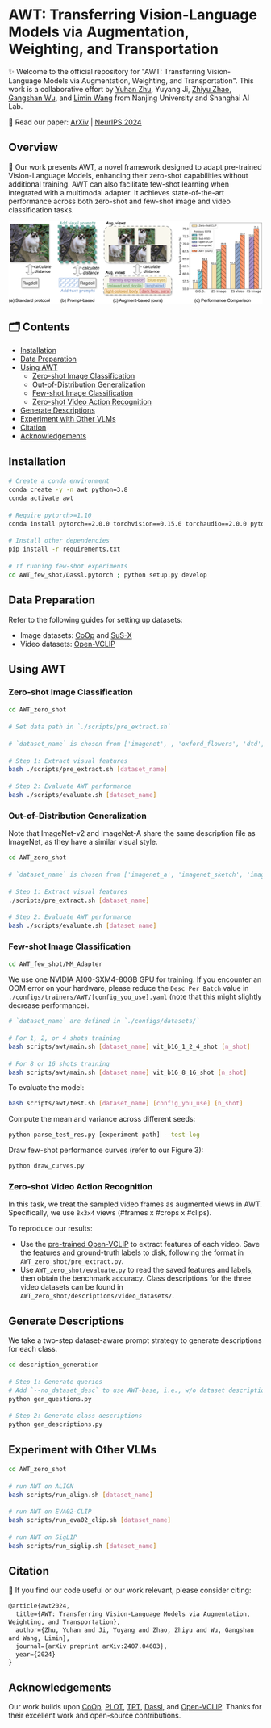 # AWT: Transferring Vision-Language Models via Augmentation, Weighting, and Transportation

✨ Welcome to the official repository for "AWT: Transferring Vision-Language Models via Augmentation, Weighting, and Transportation". This work is a collaborative effort by [Yuhan Zhu](https://scholar.google.com/citations?user=ydgR3LgAAAAJ&hl=en), Yuyang Ji, [Zhiyu Zhao](https://scholar.google.com/citations?user=2Ef8Y0IAAAAJ&hl=en), [Gangshan Wu](https://mcg.nju.edu.cn/member/gswu/en/index.html), and [Limin Wang](https://wanglimin.github.io/) from Nanjing University and Shanghai AI Lab.

🔗 Read our paper: [ArXiv](https://arxiv.org/abs/2407.04603) | [NeurIPS 2024](https://neurips.cc/virtual/2024/poster/94677)

## Overview

🚀 Our work presents AWT, a novel framework designed to adapt pre-trained Vision-Language Models, enhancing their zero-shot capabilities without additional training. AWT can also facilitate few-shot learning when integrated with a multimodal adapter. It achieves state-of-the-art performance across both zero-shot and few-shot image and video classification tasks.

![AWT Overview](images/AWT_teaser.png)

## 🗂 Contents

- [Installation](#installation)
- [Data Preparation](#data-preparation)
- [Using AWT](#using-awt)
  - [Zero-shot Image Classification](#zero-shot-image-classification)
  - [Out-of-Distribution Generalization](#out-of-distribution-generalization)
  - [Few-shot Image Classification](#few-shot-image-classification)
  - [Zero-shot Video Action Recognition](#zero-shot-video-action-recognition)
- [Generate Descriptions](#generate-descriptions)
- [Experiment with Other VLMs](#experiment-with-other-vlms)
- [Citation](#citation)
- [Acknowledgements](#acknowledgements)

## Installation
```bash
# Create a conda environment
conda create -y -n awt python=3.8
conda activate awt

# Require pytorch>=1.10
conda install pytorch==2.0.0 torchvision==0.15.0 torchaudio==2.0.0 pytorch-cuda=11.8 -c pytorch -c nvidia

# Install other dependencies 
pip install -r requirements.txt

# If running few-shot experiments
cd AWT_few_shot/Dassl.pytorch ; python setup.py develop
```

## Data Preparation
Refer to the following guides for setting up datasets:
- Image datasets: [CoOp](https://github.com/KaiyangZhou/CoOp/blob/main/DATASETS.md) and [SuS-X](https://github.com/vishaal27/SuS-X/blob/main/data/DATA.md)
- Video datasets: [Open-VCLIP](https://github.com/wengzejia1/Open-VCLIP)

## Using AWT

### Zero-shot Image Classification
```bash
cd AWT_zero_shot

# Set data path in `./scripts/pre_extract.sh`

# `dataset_name` is chosen from ['imagenet', , 'oxford_flowers', 'dtd', 'oxford_pets', 'stanford_cars', 'ucf101', 'caltech101', 'food101', 'sun397', 'fgvc_aircraft', 'eurosat', 'caltech256', 'cub', 'birdsnap']

# Step 1: Extract visual features
bash ./scripts/pre_extract.sh [dataset_name]

# Step 2: Evaluate AWT performance
bash ./scripts/evaluate.sh [dataset_name]
```

### Out-of-Distribution Generalization
Note that ImageNet-v2 and ImageNet-A share the same description file as ImageNet, as they have a similar visual style. 
```bash
cd AWT_zero_shot

# `dataset_name` is chosen from ['imagenet_a', 'imagenet_sketch', 'imagenet_r', 'imagenetv2']

# Step 1: Extract visual features
./scripts/pre_extract.sh [dataset_name]

# Step 2: Evaluate AWT performance
bash ./scripts/evaluate.sh [dataset_name]
```

### Few-shot Image Classification
```bash
cd AWT_few_shot/MM_Adapter
```
We use one NVIDIA A100-SXM4-80GB GPU for training. If you encounter an OOM error on your hardware, please reduce the `Desc_Per_Batch` value in `./configs/trainers/AWT/[config_you_use].yaml` (note that this might slightly decrease performance).
```bash
# `dataset_name` are defined in `./configs/datasets/`

# For 1, 2, or 4 shots training
bash scripts/awt/main.sh [dataset_name] vit_b16_1_2_4_shot [n_shot]

# For 8 or 16 shots training
bash scripts/awt/main.sh [dataset_name] vit_b16_8_16_shot [n_shot]
```
To evaluate the model:
```bash
bash scripts/awt/test.sh [dataset_name] [config_you_use] [n_shot]
```
Compute the mean and variance across different seeds:
```bash
python parse_test_res.py [experiment path] --test-log
```
Draw few-shot performance curves (refer to our Figure 3):
```bash
python draw_curves.py
```
### Zero-shot Video Action Recognition

In this task, we treat the sampled video frames as augmented views in AWT. Specifically, we use `8x3x4` views (#frames x #crops x #clips).

To reproduce our results:
- Use the [pre-trained Open-VCLIP](https://github.com/wengzejia1/Open-VCLIP) to extract features of each video. Save the features and ground-truth labels to disk, following the format in `AWT_zero_shot/pre_extract.py`.
- Use `AWT_zero_shot/evaluate.py` to read the saved features and labels, then obtain the benchmark accuracy. Class descriptions for the three video datasets can be found in `AWT_zero_shot/descriptions/video_datasets/`.

## Generate Descriptions

We take a two-step dataset-aware prompt strategy to generate descriptions for each class.

```bash
cd description_generation

# Step 1: Generate queries
# Add `--no_dataset_desc` to use AWT-base, i.e., w/o dataset descriptions
python gen_questions.py

# Step 2: Generate class descriptions
python gen_descriptions.py
```

## Experiment with Other VLMs
```bash
cd AWT_zero_shot

# run AWT on ALIGN
bash scripts/run_align.sh [dataset_name]

# run AWT on EVA02-CLIP
bash scripts/run_eva02_clip.sh [dataset_name]

# run AWT on SigLIP
bash scripts/run_siglip.sh [dataset_name]
```

## Citation

🤗 If you find our code useful or our work relevant, please consider citing:

```
@article{awt2024,
  title={AWT: Transferring Vision-Language Models via Augmentation, Weighting, and Transportation},
  author={Zhu, Yuhan and Ji, Yuyang and Zhao, Zhiyu and Wu, Gangshan and Wang, Limin},
  journal={arXiv preprint arXiv:2407.04603},
  year={2024}
}
```

## Acknowledgements

Our work builds upon [CoOp](https://github.com/KaiyangZhou/CoOp), [PLOT](https://github.com/CHENGY12/PLOT), [TPT](https://github.com/azshue/TPT), [Dassl](https://github.com/KaiyangZhou/Dassl.pytorch), and [Open-VCLIP](https://github.com/wengzejia1/Open-VCLIP). Thanks for their excellent work and open-source contributions.